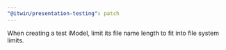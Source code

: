 ```yaml
---
"@itwin/presentation-testing": patch
---
```


When creating a test iModel, limit its file name length to fit into file system limits.
